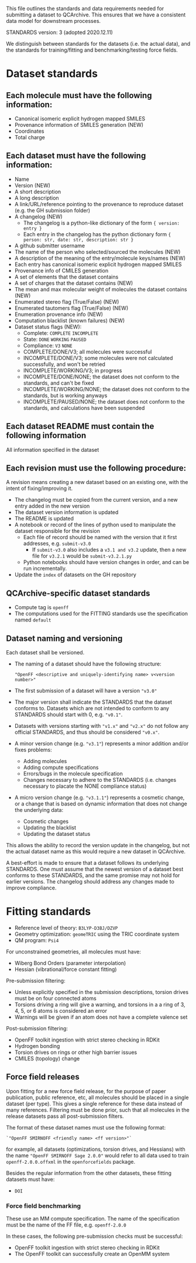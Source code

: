 
This file outlines the standards and data requirements needed for submitting a dataset to QCArchive.
This ensures that we have a consistent data model for downstream processes.

STANDARDS version: 3 (adopted 2020.12.11)

We distinguish between standards for the datasets (i.e. the actual data), and the standards for training/fitting and benchmarking/testing force fields.

# Dataset standards

## Each molecule must have the following information:
- Canonical isomeric explicit hydrogen mapped SMILES
- Provenance information of SMILES generation (NEW)
- Coordinates
- Total charge

## Each dataset must have the following information:
- Name
- Version (NEW)
- A short description
- A long description
- A link/URL/reference pointing to the provenance to reproduce dataset (e.g. the GH submission folder)
- A changelog (NEW)
	- The changelog is a python-like dictionary of the form `{ version: entry }`
	- Each entry in the changelog has the python dictionary form `{ person: str, date: str, description: str }`
- A github submitter username
- The name of the person who selected/sourced the molecules (NEW)
- A description of the meaning of the entry/molecule keys/names (NEW)
- Each entry has canonical isomeric explicit hydrogen mapped SMILES
- Provenance info of CMILES generation
- A set of elements that the dataset contains
- A set of charges that the dataset contains (NEW)
- The mean and max molecular weight of molecules the dataset contains (NEW)
- Enumerated stereo flag (True/False) (NEW)
- Enumerated tautomers flag (True/False) (NEW)
- Enumeration provenance info (NEW)
- Computation blacklist (known failures) (NEW)
- Dataset status flags (NEW):
	- Complete: `COMPLETE` `INCOMPLETE`
	- State: `DONE` `WORKING` `PAUSED`
	- Compliance: `V3` `NONE`
	- COMPLETE/DONE/V3; all molecules were successful
	- INCOMPLETE/DONE/V3; some molecules were not calculated successfully, and won't be retried
	- INCOMPLETE/WORKING/V3; in progress
	- INCOMPLETE/DONE/NONE; the dataset does not conform to the standards, and can't be fixed
	- INCOMPLETE/WORKING/NONE; the dataset does not conform to the standards, but is working anyways
	- INCOMPLETE/PAUSED/NONE; the dataset does not conform to the standards, and calculations have been suspended

## Each dataset README must contain the following information

All information specified in the dataset

## Each revision must use the following procedure:

A revision means creating a new dataset based on an existing one, with the intent of fixing/improving it.

- The changelog must be copied from the current version, and a new entry added in the new version
- The dataset version information is updated
- The README is updated
- A notebook or record of the lines of python used to manipulate the dataset responsible for the revision
	- Each file of record should be named with the version that it first addresses, e.g. `submit-v3.0`
		- If `submit-v3.0` also includes a `v3.1 and v3.2` update, then a new file for `v3.2.1` would be `submit-v3.2.1.py`
	- Python notebooks should have version changes in order, and can be run incrementally.
- Update the `index` of datasets on the GH repository

## QCArchive-specific dataset standards

- Compute tag is `openff`
- The computations used for the FITTING standards use the specification named `default`

## Dataset naming and versioning

Each dataset shall be versioned.
- The naming of a dataset should have the following structure:

    `"OpenFF <descriptive and uniquely-identifying name> v<version number>"`

- The first submission of a dataset will have a version `"v3.0"`

* The major version shall indicate the STANDARDS that the dataset conforms to. Datasets which are not intended to conform to any STANDARDS should start with 0, e.g. `"v0.1"`. 

* Datasets with versions starting with `"v1.x"` and `"v2.x"` do not follow any official STANDARDS, and thus should be considered `"v0.x"`.

- A minor version change (e.g. `"v3.1"`) represents a minor addition and/or fixes problems:
	- Adding molecules
	- Adding compute specifications
	- Errors/bugs in the molecule specification
	- Changes necessary to adhere to the STANDARDS (i.e. changes necessary to placate the NONE compliance status)

- A micro version change (e.g. `"v3.1.1"`) represents a cosmetic change, or a change that is based on dynamic information that does not change the underlying data:
    - Cosmetic changes
	- Updating the blacklist
	- Updating the dataset status

This allows the ability to record the version update in the changelog, but not the actual dataset name as this would require a new dataset in QCArchive. 

A best-effort is made to ensure that a dataset follows its underlying STANDARDS. One must assume that the newest version of a dataset best conforms to these STANDARDS, and the same promise may not hold for earlier versions. The changelog should address any changes made to improve compliance.

# Fitting standards

- Reference level of theory: `B3LYP-D3BJ/DZVP`
- Geometry optimization: `geomeTRIC` using the TRIC coordinate system
- QM program: `Psi4`

For unconstrained geometries, all molecules must have:

- Wiberg Bond Orders (parameter interpolation)
- Hessian (vibrational/force constant fitting)

Pre-submission filtering:

- Unless explicitly specified in the submission descriptions, torsion drives must be on four connected atoms
- Torsions driving a ring will give a warning, and torsions in a a ring of  3, 4, 5, or 6 atoms is considered an error
- Warnings will be given if an atom does not have a complete valence set

Post-submission filtering:

- OpenFF toolkit ingestion with strict stereo checking in RDKit
- Hydrogen bonding
- Torsion drives on rings or other high barrier issues
- CMILES (topology) change

## Force field releases

Upon fitting for a new force field release, for the purpose of paper publication, public reference, etc, all molecules should be placed in a single dataset (per type). This gives a single reference for these data instead of many references. Filtering must be done prior, such that all molecules in the release datasets pass all post-submission filters.

The format of these dataset names must use the following format:

    `"OpenFF SMIRNOFF <friendly name> <ff version>"`

for example, all datasets (optimizations, torsion drives, and Hessians) with the name `"OpenFF SMIRNOFF Sage 2.0.0"` would refer to all data used to train `openff-2.0.0.offxml` in the `openforcefields` package.

Besides the regular information from the other datasets, these fitting datasets must have:

- `DOI`

### Force field benchmarking

These use an MM compute specification. The name of the specification must be the name of the FF file, e.g. `openff-2.0.0`

In these cases, the following pre-submission checks must be successful:

- OpenFF toolkit ingestion with strict stereo checking in RDKit
- The OpenFF toolkit can successfully create an OpenMM system

